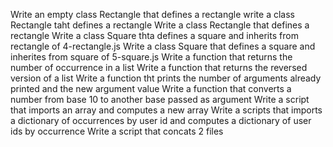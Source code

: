 Write an empty class Rectangle that defines a rectangle
write a class Rectangle taht defines a rectangle
Write a class Rectangle that defines a rectangle
Write a class Square thta defines a square and inherits from rectangle of 4-rectangle.js
Write a class Square that defines a square and inherites from square of 5-square.js
Write a function that returns the number of occurrence in a list
Write a function that returns the reversed version of a list
Write a function tht prints the number of arguments already printed and the new argument value
Write a function that converts a number from base 10 to another base passed as argument
Write a script that imports an array and computes a new array
Write a scripts that imports a dictionary of occurrences by user id and computes a dictionary of user ids by occurrence
Write a script that concats 2 files
